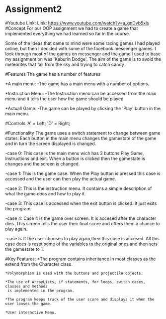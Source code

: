 # Assignment2

#Youtube Link:
	Link: https://www.youtube.com/watch?v=a_gnDvb5xls
#Concept
For our OOP assignment we had to create a game that implemented everything
we had learned so far  in the course. 

Some of the Ideas that came to mind were some racing games I had played online,
but then I decided with some of the facebook messenger games.
I look through most of the games on messenger and the game I used to base my assignment
on was 'Kaburin Dodge'.
The aim of the game is to avoid the meteorites that fall from the sky and trying 
to catch candy .

#Features
The game has a number of features

*A main menu:
		-The game has a main menu with a number of options.
		
*Instruction Menu:
		-The Instruction menu can be accessed from the main menu
		 and it tells the user how the game should be played

*Actuall Game:
		-The game can be played by clicking the 'Play' button
		 in the main menu. 
		 
#Controls
	'A' = Left;
	'D' = Right;
	
#Functionality
The game uses a switch statement to change between game states. Each button in the
main menu changes the gamestate of the game and in turn the screen displayed
is changed.

-case 0:
	This case is the main menu wich has 3 buttons:Play Game, Instructions and
	exit. When a button is clicked then the gamestate is changes and the 
	screen is changed.
	
	
-case 1:
	This is the game case. When the Play button is pressed this case is accessed
	and the user can then play the actual game.
	
	
-case 2:
	This is the instruction menu. It contains a simple description of what the
	game does and how to play it.
	
	
-case 3:
	This case is accessed when the exit button is clicked. It just exits the program.

-case 4:
	Case 4 is the game over screen. It is accesed after the character dies. This screen
	tells the user their final score and offers them a chance to play again.
	

-case 5: 
    If the user chooses to play again,then this case is accesed. All this case does is 
	reset some of the variables to the original ones and then sets the gamestate to 1.
	
	
#Key Features:
	*The program contains inheritance in most classes as the extend from the Character
	 class.
	
	*Polymorphism is used with the buttons and projectile objects.
	
	*The use of ArrayLists, if statements, for loops, switch cases, classes and methods
	 is implemented in the program.
	 
	*The program keeps track of the user score and displays it when the user looses the game.
	
	*User interactive Menu.